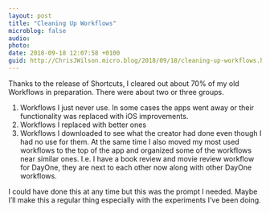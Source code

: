```yaml
---
layout: post
title: "Cleaning Up Workflows"
microblog: false
audio: 
photo: 
date: 2018-09-18 12:07:58 +0100
guid: http://ChrisJWilson.micro.blog/2018/09/18/cleaning-up-workflows.html
---
```

Thanks to the release of Shortcuts, I cleared out about 70% of my old Workflows in preparation. There were about two or three groups. 
1. Workflows I just never use. In some cases the apps went away or their functionality was replaced with iOS improvements. 
2. Workflows I replaced with better ones
3. Workflows I downloaded to see what the creator had done even though I had no use for them. 
At the same time I also moved my most used workflows to the top of the app and organized some of the workflows near similar ones. I.e. I have a book review and movie review workflow for DayOne, they are next to each other now along with other DayOne workflows. 

I could have done this at any time but this was the prompt I needed. Maybe I’ll make this a regular thing especially with the experiments I’ve been doing. 
